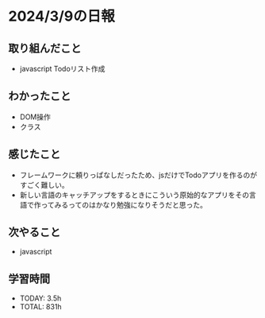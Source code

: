 # 2024/3/9の日報

## 取り組んだこと
- javascript Todoリスト作成

## わかったこと
- DOM操作
- クラス

## 感じたこと
- フレームワークに頼りっぱなしだったため、jsだけでTodoアプリを作るのがすごく難しい。
- 新しい言語のキャッチアップをするときにこういう原始的なアプリをその言語で作ってみるってのはかなり勉強になりそうだと思った。

## 次やること
- javascript

## 学習時間
- TODAY: 3.5h
- TOTAL: 831h
